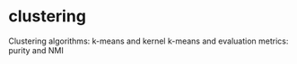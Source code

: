 # clustering
Clustering algorithms: k-means and kernel k-means and evaluation metrics: purity and NMI
